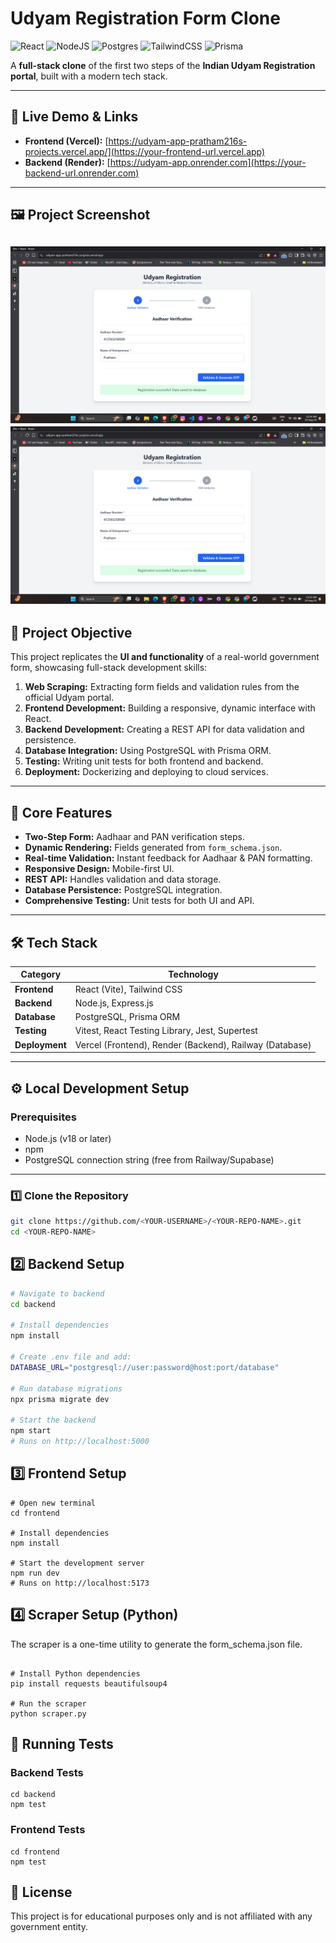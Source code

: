 # Udyam Registration Form Clone

![React](https://img.shields.io/badge/react-%2320232a.svg?style=for-the-badge&logo=react&logoColor=%2361DAFB)
![NodeJS](https://img.shields.io/badge/node.js-6DA55F?style=for-the-badge&logo=node.js&logoColor=white)
![Postgres](https://img.shields.io/badge/postgres-%23316192.svg?style=for-the-badge&logo=postgresql&logoColor=white)
![TailwindCSS](https://img.shields.io/badge/tailwindcss-%2338B2AC.svg?style=for-the-badge&logo=tailwind-css&logoColor=white)
![Prisma](https://img.shields.io/badge/Prisma-3982CE?style=for-the-badge&logo=Prisma&logoColor=white)

A **full-stack clone** of the first two steps of the **Indian Udyam Registration portal**, built with a modern tech stack.

---

## 📌 Live Demo & Links

- **Frontend (Vercel):** [https://udyam-app-pratham216s-projects.vercel.app/](https://your-frontend-url.vercel.app)
- **Backend (Render):** [https://udyam-app.onrender.com](https://your-backend-url.onrender.com)

---

## 🖼️ Project Screenshot
![alt text](image-1.png)
![alt text](image.png)
---

## 🎯 Project Objective

This project replicates the **UI and functionality** of a real-world government form, showcasing full-stack development skills:

1. **Web Scraping:** Extracting form fields and validation rules from the official Udyam portal.
2. **Frontend Development:** Building a responsive, dynamic interface with React.
3. **Backend Development:** Creating a REST API for data validation and persistence.
4. **Database Integration:** Using PostgreSQL with Prisma ORM.
5. **Testing:** Writing unit tests for both frontend and backend.
6. **Deployment:** Dockerizing and deploying to cloud services.

---

## 🚀 Core Features

- **Two-Step Form:** Aadhaar and PAN verification steps.
- **Dynamic Rendering:** Fields generated from `form_schema.json`.
- **Real-time Validation:** Instant feedback for Aadhaar & PAN formatting.
- **Responsive Design:** Mobile-first UI.
- **REST API:** Handles validation and data storage.
- **Database Persistence:** PostgreSQL integration.
- **Comprehensive Testing:** Unit tests for both UI and API.

---

## 🛠 Tech Stack

| Category      | Technology                               |
|---------------|-------------------------------------------|
| **Frontend**  | React (Vite), Tailwind CSS                |
| **Backend**   | Node.js, Express.js                       |
| **Database**  | PostgreSQL, Prisma ORM                     |
| **Testing**   | Vitest, React Testing Library, Jest, Supertest |
| **Deployment**| Vercel (Frontend), Render (Backend), Railway (Database) |

---

## ⚙️ Local Development Setup

### **Prerequisites**
- Node.js (v18 or later)
- npm
- PostgreSQL connection string (free from Railway/Supabase)

---

### **1️⃣ Clone the Repository**
```bash
git clone https://github.com/<YOUR-USERNAME>/<YOUR-REPO-NAME>.git
cd <YOUR-REPO-NAME>
```

## 2️⃣ Backend Setup

```bash
# Navigate to backend
cd backend

# Install dependencies
npm install

# Create .env file and add:
DATABASE_URL="postgresql://user:password@host:port/database"

# Run database migrations
npx prisma migrate dev

# Start the backend
npm start
# Runs on http://localhost:5000
```

## 3️⃣ Frontend Setup
```
# Open new terminal
cd frontend

# Install dependencies
npm install

# Start the development server
npm run dev
# Runs on http://localhost:5173
```

## 4️⃣ Scraper Setup (Python)
The scraper is a one-time utility to generate the form_schema.json file.
```

# Install Python dependencies
pip install requests beautifulsoup4

# Run the scraper
python scraper.py
```
## 🧪 Running Tests

### Backend Tests
```
cd backend
npm test
```

### Frontend Tests
```
cd frontend
npm test
```

## 📄 License

This project is for educational purposes only and is not affiliated with any government entity.